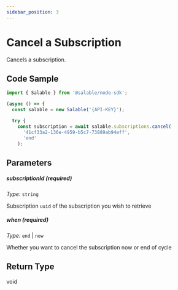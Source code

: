 ```yaml
---
sidebar_position: 3
---
```


# Cancel a Subscription

Cancels a subscription.

## Code Sample

```typescript
import { Salable } from '@salable/node-sdk';

(async () => {
  const salable = new Salable('{API-KEY}');

  try {
    const subscription = await salable.subscriptions.cancel(
      '41cf33a2-136e-4959-b5c7-73889ab94eff',
      'end'
    );

```

## Parameters

##### subscriptionId (_required_)

_Type:_ `string`

Subscription `uuid` of the subscription you wish to retrieve

##### when (_required_)

_Type:_ `end` | `now`

Whether you want to cancel the subscription now or end of cycle

## Return Type

void
